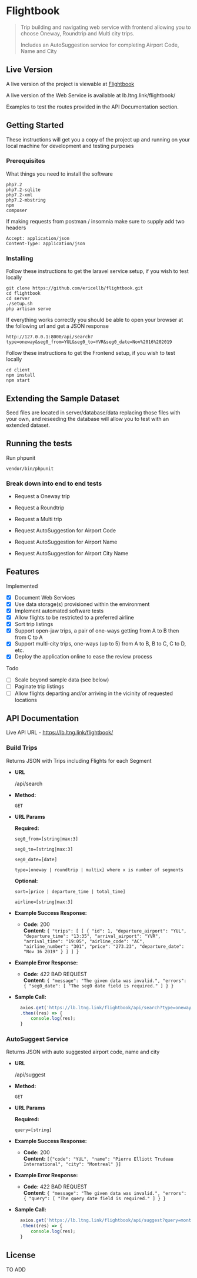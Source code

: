 # Flightbook

> Trip building and navigating web service with frontend allowing you to choose Oneway, Roundtrip and Multi city trips.
>
> Includes an AutoSuggestion service for completing Airport Code, Name and City

## Live Version

A live version of the project is viewable at [Flightbook](https://ericellb.github.io/flightbook/)

A live version of the Web Service is available at lb.ltng.link/flightbook/

Examples to test the routes provided in the API Documentation section.

## Getting Started

These instructions will get you a copy of the project up and running on your local machine for development and testing purposes

### Prerequisites

What things you need to install the software

```
php7.2
php7.2-sqlite
php7.2-xml
php7.2-mbstring
npm
composer
```

If making requests from postman / insomnia make sure to supply add two headers

```
Accept: application/json
Content-Type: application/json
```

### Installing

Follow these instructions to get the laravel service setup, if you wish to test locally

```
git clone https://github.com/ericellb/flightbook.git
cd flightbook
cd server
./setup.sh
php artisan serve
```

If everything works correctly you should be able to open your browser at the following url and get a JSON response

```
http://127.0.0.1:8000/api/search?type=oneway&seg0_from=YUL&seg0_to=YVR&seg0_date=Nov%2016%202019
```

Follow these instructions to get the Frontend setup, if you wish to test locally

```
cd client
npm install
npm start
```

## Extending the Sample Dataset

Seed files are located in server/database/data replacing those files with your own, and reseeding the database will allow you to test with an extended dataset.

## Running the tests

Run phpunit

```
vendor/bin/phpunit
```

### Break down into end to end tests

- Request a Oneway trip

- Request a Roundtrip

- Request a Multi trip

- Request AutoSuggestion for Airport Code

- Request AutoSuggestion for Airport Name

- Request AutoSuggestion for Airport City Name

## Features

Implemented

- [x] Document Web Services
- [x] Use data storage(s) provisioned within the environment
- [x] Implement automated software tests
- [x] Allow flights to be restricted to a preferred airline
- [x] Sort trip listings
- [x] Support open-jaw trips, a pair of one-ways getting from A to B then from C to A
- [x] Support multi-city trips, one-ways (up to 5) from A to B, B to C, C to D, etc.
- [x] Deploy the application online to ease the review process

Todo

- [ ] Scale beyond sample data (see below)
- [ ] Paginate trip listings
- [ ] Allow flights departing and/or arriving in the vicinity of requested locations

## API Documentation

Live API URL - https://lb.ltng.link/flightbook/

### Build Trips

Returns JSON with Trips including Flights for each Segment

- **URL**

  /api/search

- **Method:**

  `GET`

- **URL Params**

  **Required:**

  `seg0_from=[string|max:3]`

  `seg0_to=[string|max:3]`

  `seg0_date=[date]`

  `type=[oneway | roundtrip | multix] where x is number of segments`

  **Optional:**

  `sort=[price | departure_time | total_time]`

  `airline=[string|max:3]`

* **Example Success Response:**

  - **Code:** 200 <br />
    **Content:** `{ "trips": [ [ { "id": 1, "departure_airport": "YUL", "departure_time": "13:35", "arrival_airport": "YVR", "arrival_time": "19:05", "airline_code": "AC", "airline_number": "301", "price": "273.23", "departure_date": "Nov 16 2019" } ] ] }`

- **Example Error Response:**

  - **Code:** 422 BAD REQUEST <br />
    **Content:** `{ "message": "The given data was invalid.", "errors": { "seg0_date": [ "The seg0 date field is required." ] } }`

* **Sample Call:**

  ```javascript
    axios.get('https://lb.ltng.link/flightbook/api/search?type=oneway&seg0_from=YUL&seg0_to=YVR&seg0_date=Nov-16-2019')
    .then((res) => {
    	console.log(res);
    }
  ```

### AutoSuggest Service

Returns JSON with auto suggested airport code, name and city

- **URL**

  /api/suggest

- **Method:**

  `GET`

- **URL Params**

  **Required:**

  `query=[string]`

* **Example Success Response:**

  - **Code:** 200 <br />
    **Content:** `[{"code": "YUL", "name": "Pierre Elliott Trudeau International", "city": "Montreal" }]`

- **Example Error Response:**

  - **Code:** 422 BAD REQUEST <br />
    **Content:** `{ "message": "The given data was invalid.", "errors": { "query": [ "The query date field is required." ] } }`

* **Sample Call:**

  ```javascript
    axios.get('https://lb.ltng.link/flightbook/api/suggest?query=montr')
    .then((res) => {
    	console.log(res);
    }
  ```

## License

TO ADD
